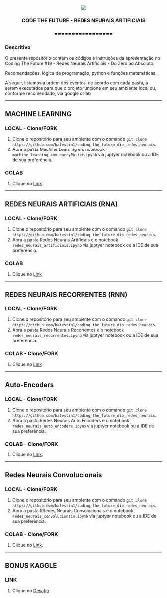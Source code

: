 <h1 align="center">
<img src="https://img.shields.io/static/v1?label=REDES%20NEURAIS%20ARTIFICIAIS%20POR&message=MAYCON%20BATESTIN&color=7159c1&style=flat-square&logo=ghost"/>

<h3> <p align="center">CODE THE FUTURE - REDES NEURAIS ARTIFICIAIS </p> </h3>
<h3> <p align="center"> ================= </p> </h3>

<h3> Descritivo </h3>

<p> O presente repositório contém os códigos e instruções da apresentação no Coding The Future #19 - Redes Neurais Artificiais - Do Zero ao Absoluto. </p>
<p> Recomendações, lógica de programação, python e funções matemáticas. </p>
<p> A seguir, listamos a ordem dos eventos, de acordo com cada pasta, a serem executados para que o projeto funcione em seu ambiente local ou, conforme recomendado, via google colab</p>


--- 
## MACHINE LEARNING

### LOCAL - Clone/FORK

1. Clone o repositório para seu ambiente com o comando `git clone https://github.com/batestin1/coding_the_future_dio_redes_neurais`.
2. Abra a pasta Machine Learning e o notebook `machine_learning_com_harryPotter.ipynb` via juptyer notebook ou a IDE de sua preferência.

### COLAB

1. Clique no [Link](https://colab.research.google.com/drive/1Cg05Y7tNE2Xun6zdL0ImamH-YDiwYyEY?usp=sharing)

----

## REDES NEURAIS ARTIFICIAIS (RNA)

### LOCAL - Clone/FORK

1. Clone o repositório para seu ambiente com o comando `git clone https://github.com/batestin1/coding_the_future_dio_redes_neurais`.
2. Abra a pasta Redes Neurais Artificiais e o notebook `redes_neurais_artificiais.ipynb` via juptyer notebook ou a IDE de sua preferência.

### COLAB 

1. Clique no [Link](https://colab.research.google.com/drive/1H_JV-gMQy84wXIUcO6x-QTREiL89PctC?usp=sharing)

----

## REDES NEURAIS RECORRENTES (RNN)

### LOCAL - Clone/FORK

1. Clone o repositório para seu ambiente com o comando `git clone https://github.com/batestin1/coding_the_future_dio_redes_neurais`.
2. Abra a pasta Redes Neurais Recorrentes e o notebook `redes_neurais_recorrentes.ipynb` via juptyer notebook ou a IDE de sua preferência.

### COLAB - Clone/FORK

1. Clique no [Link](https://colab.research.google.com/drive/1gAS0oLq0XdqgoIPFT4tXtpBRRwHue9Ra?usp=sharing)

----

## Auto-Encoders

### LOCAL - Clone/FORK

1. Clone o repositório para seu ambiente com o comando `git clone https://github.com/batestin1/coding_the_future_dio_redes_neurais`.
2. Abra a pasta Redes Neurais Auto Encoders e o notebook `redes_neurais_auto_encoders.ipynb` via juptyer notebook ou a IDE de sua preferência.

### COLAB - Clone/FORK

1. Clique no [Link](https://colab.research.google.com/drive/14M3B0koKMEkMeb8rxyeWW65_8Sg6JES9?usp=sharing).

---

## Redes Neurais Convolucionais

### LOCAL - Clone/FORK

1. Clone o repositório para seu ambiente com o comando `git clone https://github.com/batestin1/coding_the_future_dio_redes_neurais`.
2. Abra a pasta RRedes Neurais Convolucionais e o notebook `redes_neurais_convolucionais.ipynb` via juptyer notebook ou a IDE de sua preferência.

### COLAB - Clone/FORK

1. Clique no [Link](https://colab.research.google.com/drive/1kOooFFPkhIe3xep1R1rV9lE5vASGTI8s?usp=sharing).

---

## BONUS KAGGLE

### LINK

1. Clique no [Desafio](https://www.kaggle.com/c/predict-movie-ratings/overview)
